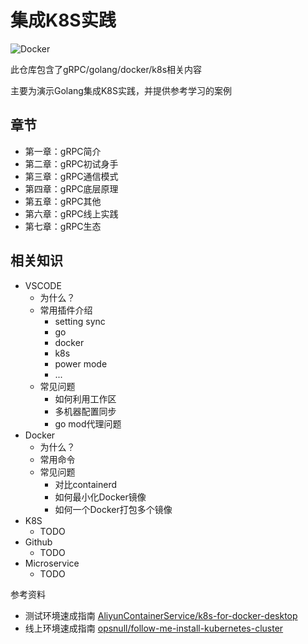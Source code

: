 集成K8S实践
===

![Docker](https://github.com/hnlq715/practice-to-intergrate-k8s/workflows/Docker/badge.svg)

此仓库包含了gRPC/golang/docker/k8s相关内容

主要为演示Golang集成K8S实践，并提供参考学习的案例

章节
---

* 第一章：gRPC简介
* 第二章：gRPC初试身手
* 第三章：gRPC通信模式
* 第四章：gRPC底层原理
* 第五章：gRPC其他
* 第六章：gRPC线上实践
* 第七章：gRPC生态

相关知识
---

* VSCODE
  * 为什么？
  * 常用插件介绍
    * setting sync
    * go
    * docker
    * k8s
    * power mode
    * ...
  * 常见问题
    * 如何利用工作区
    * 多机器配置同步
    * go mod代理问题
* Docker
  * 为什么？
  * 常用命令
  * 常见问题
    * 对比containerd
    * 如何最小化Docker镜像
    * 如何一个Docker打包多个镜像
* K8S
  * TODO
* Github
  * TODO
* Microservice
  * TODO

参考资料

* 测试环境速成指南 [AliyunContainerService/k8s-for-docker-desktop](https://github.com/AliyunContainerService/k8s-for-docker-desktop)
* 线上环境速成指南 [opsnull/follow-me-install-kubernetes-cluster](https://github.com/opsnull/follow-me-install-kubernetes-cluster)
